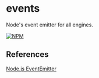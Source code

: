 # events

Node's event emitter for all engines.

[![NPM](https://nodei.co/npm/events.png?downloads=true&stars=true)](https://nodei.co/npm/events/)

## References

[Node.js EventEmitter](https://www.runoob.com/nodejs/nodejs-event.html)
